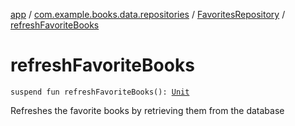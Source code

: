 [app](../../index.md) / [com.example.books.data.repositories](../index.md) / [FavoritesRepository](index.md) / [refreshFavoriteBooks](./refresh-favorite-books.md)

# refreshFavoriteBooks

`suspend fun refreshFavoriteBooks(): `[`Unit`](https://kotlinlang.org/api/latest/jvm/stdlib/kotlin/-unit/index.html)

Refreshes the favorite books by retrieving them from the database

